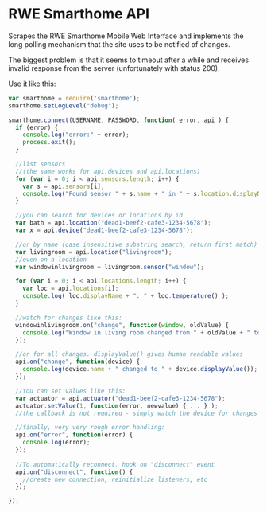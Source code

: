 RWE Smarthome API
=================

Scrapes the RWE Smarthome Mobile Web Interface and implements the
long polling mechanism that the site uses to be notified of changes.

The biggest problem is that it seems to timeout after a while and receives
invalid response from the server (unfortunately with status 200).

Use it like this:

```js
var smarthome = require('smarthome');
smarthome.setLogLevel("debug");

smarthome.connect(USERNAME, PASSWORD, function( error, api ) {
  if (error) {
    console.log("error:" + error);
    process.exit();
  }

  //list sensors
  //(the same works for api.devices and api.locations)
  for (var i = 0; i < api.sensors.length; i++) {
    var s = api.sensors[i];
    console.log("Found sensor " + s.name + " in " + s.location.displayName);
  }

  //you can search for devices or locations by id
  var bath = api.location("dead1-beef2-cafe3-1234-5678");
  var x = api.device("dead1-beef2-cafe3-1234-5678");

  //or by name (case insensitive substring search, return first match)
  var livingroom = api.location("livingroom");
  //even on a location
  var windowinlivingroom = livingroom.sensor("window");

  for (var i = 0; i < api.locations.length; i++) {
    var loc = api.locations[i];
    console.log( loc.displayName + ": " + loc.temperature() );
  }

  //watch for changes like this:
  windowinlivingroom.on("change", function(window, oldValue) {
    console.log("Window in living room changed from " + oldValue + " to " + window.value);
  });

  //or for all changes. displayValue() gives human readable values 
  api.on("change", function(device) {
    console.log(device.name + " changed to " + device.displayValue());
  });

  //You can set values like this:
  var actuator = api.actuator("dead1-beef2-cafe3-1234-5678");
  actuator.setValue(1, function(error, newvalue) { ... } );
  //the callback is not required - simply watch the device for changes when you need to be informed 

  //finally, very very rough error handling:
  api.on("error", function(error) {
    console.log(error);
  });
  
  //To automatically reconnect, hook on "disconnect" event
  api.on("disconnect", function() {
    //create new connection, reinitialize listeners, etc
  });

});
```
